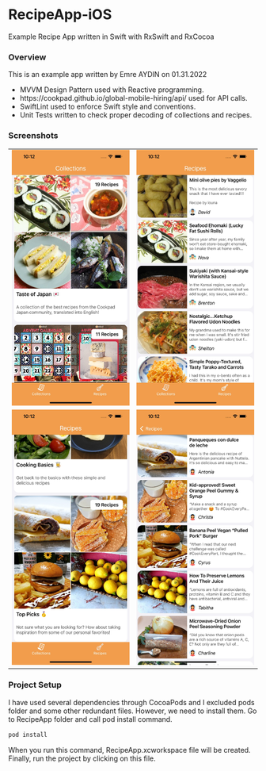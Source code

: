 # RecipeApp-iOS
Example Recipe App written in Swift with RxSwift and RxCocoa

<h3>Overview</h3>
This is an example app written by Emre AYDIN on 01.31.2022<br>
<ul>
    <li>MVVM Design Pattern used with Reactive programming.</li>
    <li>https://cookpad.github.io/global-mobile-hiring/api/ used for API calls.</li>
    <li>SwiftLint used to enforce Swift style and conventions.</li>
    <li>Unit Tests written to check proper decoding of collections and recipes.</li>
</ul>

<h3>Screenshots</h3>
<table>
  <tr>
    <td>
        <img src="/screenshots/1.jpg">
    </td>
    <td>
        <img src="/screenshots/2.jpg">
    </td>
  </tr>
  <tr>
    <td>
        <img src="/screenshots/3.jpg">
    </td>
    <td>
        <img src="/screenshots/4.jpg">
    </td>
  </tr>
</table>

<h3>Project Setup</h3>
I have used several dependencies through CocoaPods and I excluded pods folder and some other redundant files. However, we need to install them. Go to RecipeApp folder and call pod install command.

```ruby
pod install
```

When you run this command, RecipeApp.xcworkspace file will be created.
Finally, run the project by clicking on this file.
